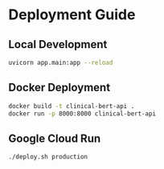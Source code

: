 # Deployment Guide

## Local Development
```bash
uvicorn app.main:app --reload
```

## Docker Deployment  
```bash
docker build -t clinical-bert-api .
docker run -p 8000:8000 clinical-bert-api
```

## Google Cloud Run
```bash
./deploy.sh production
```
